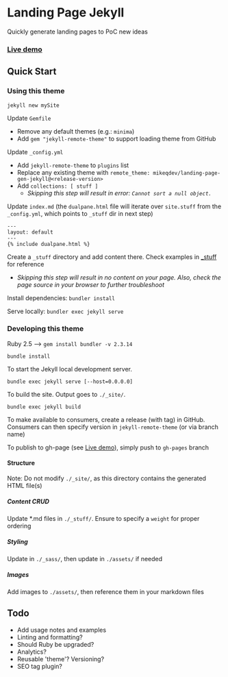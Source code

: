 # Landing Page Jekyll

Quickly generate landing pages to PoC new ideas

### [Live demo](https://mikeqdev.github.io/landing-page-gen-jekyll/)

## Quick Start

### Using this theme

`jekyll new mySite`

Update `Gemfile`
- Remove any default themes (e.g.: `minima`)
- Add `gem "jekyll-remote-theme"` to support loading theme from GitHub

Update `_config.yml`
- Add `jekyll-remote-theme` to `plugins` list
- Replace any existing theme with `remote_theme: mikeqdev/landing-page-gen-jekyll@<release-version>`
- Add `collections: [ stuff ]`
  - _Skipping this step will result in error: `Cannot sort a null object.`_

Update `index.md` (the `dualpane.html` file will iterate over `site.stuff` from the `_config.yml`, which points to `_stuff` dir in next step)
```
---
layout: default
---
{% include dualpane.html %}
```

Create a `_stuff` directory and add content there. Check examples in [_stuff](_stuff) for reference
- _Skipping this step will result in no content on your page. Also, check the page source in your browser to further troubleshoot_

Install dependencies: `bundler install`

Serve locally: `bundler exec jekyll serve`

### Developing this theme

Ruby 2.5 --> `gem install bundler -v 2.3.14`

```
bundle install
```

To start the Jekyll local development server.

```
bundle exec jekyll serve [--host=0.0.0.0]
```

To build the site. Output goes to `./_site/`.

```
bundle exec jekyll build
```

To make available to consumers, create a release (with tag) in GitHub. Consumers can then specify version in `jekyll-remote-theme` (or via branch name)

To publish to gh-page (see [Live demo](https://mikeqdev.github.io/landing-page-gen-jekyll/)), simply push to `gh-pages` branch

#### Structure

Note: Do not modify `./_site/`, as this directory contains the generated HTML file(s)

##### Content CRUD

Update \*.md files in `./_stuff/`. Ensure to specify a `weight` for proper ordering

##### Styling

Update in `./_sass/`, then update in `./assets/` if needed

##### Images

Add images to `./assets/`, then reference them in your markdown files

## Todo

- Add usage notes and examples
- Linting and formatting?
- Should Ruby be upgraded?
- Analytics?
- Reusable 'theme'? Versioning?
- SEO tag plugin?
